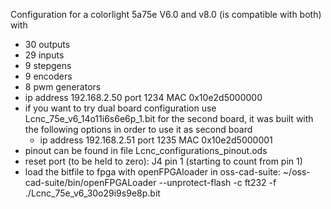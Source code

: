 Configuration for a colorlight 5a75e V6.0 and v8.0 (is compatible with both) with
- 30 outputs
- 29 inputs
- 9 stepgens
- 9 encoders
- 8 pwm generators
- ip address 192.168.2.50 port 1234 MAC 0x10e2d5000000
- if you want to try dual board configuration use Lcnc_75e_v6_14o11i6s6e6p_1.bit for the second board, it was built with the following options in order to use it as second board
    - ip address 192.168.2.51 port 1235 MAC 0x10e2d5000001
- pinout can be found in file Lcnc_configurations_pinout.ods
- reset port (to be held to zero): J4 pin 1 (starting to count from pin 1)
- load the bitfile to fpga with openFPGAloader in oss-cad-suite: ~/oss-cad-suite/bin/openFPGALoader --unprotect-flash -c ft232 -f ./Lcnc_75e_v6_30o29i9s9e8p.bit
